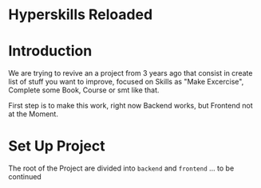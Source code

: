 # Hyperskills Reloaded
# Introduction
 We are trying to revive an a project from 3 years ago that consist in create list of stuff you want to improve, focused on Skills as "Make Excercise", Complete some Book, Course or smt like that.

 First step is to make this work, right now Backend works, but Frontend not at the Moment.

# Set Up Project
The root of the Project are divided into `backend` and `frontend`
... to be continued